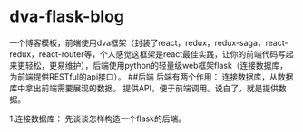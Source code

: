 # dva-flask-blog
一个博客模板，前端使用dva框架（封装了react，redux，redux-saga，react-redux，react-router等，个人感觉这框架是react最佳实践，让你的前端代码写起来更轻松，更易维护），后端使用python的轻量级web框架flask（连接数据库，为前端提供RESTful的api接口）。
##后端
后端有两个作用：
连接数据库，从数据库中拿出前端需要展现的数据。
提供API，便于前端调用。说白了，就是提供数据。

1.连接数据库：
先谈谈怎样构造一个flask的后端。
